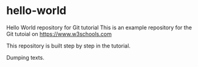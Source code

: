 # hello-world
Hello World repository for Git tutorial
This is an example repository for the Git tutoial on https://www.w3schools.com

This repository is built step by step in the tutorial. 

Dumping texts.
